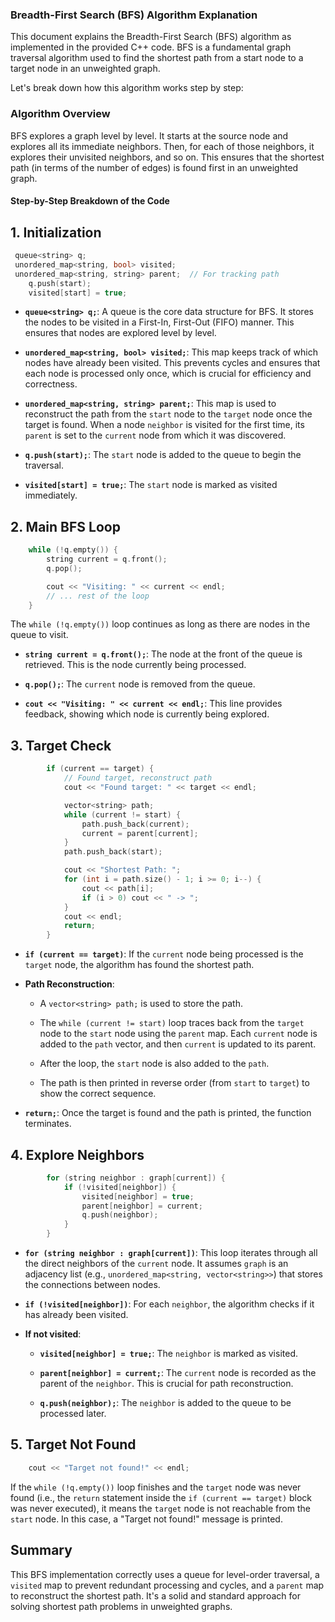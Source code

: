### Breadth-First Search (BFS) Algorithm Explanation
This document explains the Breadth-First Search (BFS) algorithm as implemented in the provided C++ code. BFS is a fundamental graph traversal algorithm used to find the shortest path from a start node to a target node in an unweighted graph.

Let's break down how this algorithm works step by step:

### Algorithm Overview
BFS explores a graph level by level. It starts at the source node and explores all its immediate neighbors. Then, for each of those neighbors, it explores their unvisited neighbors, and so on. This ensures that the shortest path (in terms of the number of edges) is found first in an unweighted graph.

#### Step-by-Step Breakdown of the Code

## 1. Initialization
``` c
 queue<string> q;
 unordered_map<string, bool> visited;
 unordered_map<string, string> parent;  // For tracking path
    q.push(start);
    visited[start] = true;

```
* **`queue<string> q;`**: A queue is the core data structure for BFS. It stores the nodes to be visited in a First-In, First-Out (FIFO) manner. This ensures that nodes are explored level by level.

* **`unordered_map<string, bool> visited;`**: This map keeps track of which nodes have already been visited. This prevents cycles and ensures that each node is processed only once, which is crucial for efficiency and correctness.

* **`unordered_map<string, string> parent;`**: This map is used to reconstruct the path from the `start` node to the `target` node once the target is found. When a node `neighbor` is visited for the first time, its `parent` is set to the `current` node from which it was discovered.

* **`q.push(start);`**: The `start` node is added to the queue to begin the traversal.

* **`visited[start] = true;`**: The `start` node is marked as visited immediately.

## 2. Main BFS Loop
``` c
    while (!q.empty()) {
        string current = q.front();
        q.pop();

        cout << "Visiting: " << current << endl;
        // ... rest of the loop
    }
```
The `while (!q.empty())` loop continues as long as there are nodes in the queue to visit.

* **`string current = q.front();`**: The node at the front of the queue is retrieved. This is the node currently being processed.

* **`q.pop();`**: The `current` node is removed from the queue.

* **`cout << "Visiting: " << current << endl;`**: This line provides feedback, showing which node is currently being explored.

## 3. Target Check
```c
        if (current == target) {
            // Found target, reconstruct path
            cout << "Found target: " << target << endl;

            vector<string> path;
            while (current != start) {
                path.push_back(current);
                current = parent[current];
            }
            path.push_back(start);

            cout << "Shortest Path: ";
            for (int i = path.size() - 1; i >= 0; i--) {
                cout << path[i];
                if (i > 0) cout << " -> ";
            }
            cout << endl;
            return;
        }


```
* **`if (current == target)`**: If the `current` node being processed is the `target` node, the algorithm has found the shortest path.

* **Path Reconstruction**:

  * A `vector<string> path;` is used to store the path.

  * The `while (current != start)` loop traces back from the `target` node to the `start` node using the `parent` map. Each `current` node is added to the `path` vector, and then `current` is updated to its parent.

  * After the loop, the `start` node is also added to the `path`.

  * The path is then printed in reverse order (from `start` to `target`) to show the correct sequence.

* **`return;`**: Once the target is found and the path is printed, the function terminates.

## 4. Explore Neighbors
```c
        for (string neighbor : graph[current]) {
            if (!visited[neighbor]) {
                visited[neighbor] = true;
                parent[neighbor] = current;
                q.push(neighbor);
            }
        }
```
* **`for (string neighbor : graph[current])`**: This loop iterates through all the direct neighbors of the `current` node. It assumes `graph` is an adjacency list (e.g., `unordered_map<string, vector<string>>`) that stores the connections between nodes.

* **`if (!visited[neighbor])`**: For each `neighbor`, the algorithm checks if it has already been visited.

* **If not visited**:

  * **`visited[neighbor] = true;`**: The `neighbor` is marked as visited.

  * **`parent[neighbor] = current;`**: The `current` node is recorded as the parent of the `neighbor`. This is crucial for path reconstruction.

  * **`q.push(neighbor);`**: The `neighbor` is added to the queue to be processed later.

## 5. Target Not Found
```c
    cout << "Target not found!" << endl;
```
If the `while (!q.empty())` loop finishes and the `target` node was never found (i.e., the `return` statement inside the `if (current == target)` block was never executed), it means the `target` node is not reachable from the `start` node. In this case, a "Target not found!" message is printed.

## Summary

This BFS implementation correctly uses a queue for level-order traversal, a `visited` map to prevent redundant processing and cycles, and a `parent` map to reconstruct the shortest path. It's a solid and standard approach for solving shortest path problems in unweighted graphs.